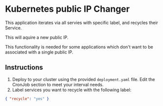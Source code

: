 # Kubernetes public IP Changer

This application iterates via all servies with specific label, and recycles their Service.

This will aquire a new public IP.

This functionality is needed for some applications which don't want to be associated with a single public IP.

## Instructions
1. Deploy to your cluster using the provided `deployment.yaml` file. Edit the CronJob section to meet your interval needs.
2. Label services you want to recycle with the following label: 
```json
{ "recycle": "yes" }
```
